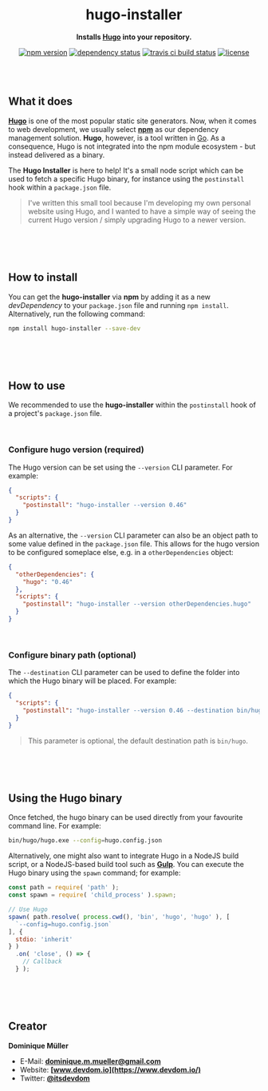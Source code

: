 <div align="center">

# hugo-installer

**Installs [Hugo](https://gohugo.io/) into your repository.**

[![npm version](https://img.shields.io/npm/v/hugo-installer.svg?maxAge=3600&style=flat)](https://www.npmjs.com/package/hugo-installer)
[![dependency status](https://img.shields.io/david/dominique-mueller/hugo-installer.svg?maxAge=3600&style=flat)](https://david-dm.org/dominique-mueller/hugo-installer)
[![travis ci build status](https://img.shields.io/travis/dominique-mueller/hugo-installer/master.svg?maxAge=3600&style=flat)](https://travis-ci.org/dominique-mueller/hugo-installer)
[![license](https://img.shields.io/npm/l/hugo-installer.svg?maxAge=3600&style=flat)](https://github.com/dominique-mueller/hugo-installer/LICENSE)

</div>

<br><br>

## What it does

**[Hugo](https://gohugo.io/)** is one of the most popular static site generators. Now, when it comes to web development, we usually select
**[npm](https://www.npmjs.com/)** as our dependency management solution. **Hugo**, however, is a tool written in [Go](https://golang.org/).
As a consequence, Hugo is not integrated into the npm module ecosystem - but instead delivered as a binary.

The **Hugo Installer** is here to help! It's a small node script which can be used to fetch a specific Hugo binary, for instance using the
`postinstall` hook within a `package.json` file.

> I've written this small tool because I'm developing my own personal website using Hugo, and I wanted to have a simple way of seeing the
> current Hugo version / simply upgrading Hugo to a newer version.

<br><br><br>

## How to install

You can get the **hugo-installer** via **npm** by adding it as a new *devDependency* to your `package.json` file and running
`npm install`. Alternatively, run the following command:

``` bash
npm install hugo-installer --save-dev
```

<br><br><br>

## How to use

We recommended to use the **hugo-installer** within the `postinstall` hook of a project's `package.json` file.

<br>

### Configure hugo version (required)

The Hugo version can be set using the `--version` CLI parameter. For example:

``` json
{
  "scripts": {
    "postinstall": "hugo-installer --version 0.46"
  }
}
```

As an alternative, the `--version` CLI parameter can also be an object path to some value defined in the `package.json` file. This
allows for the hugo version to be configured someplace else, e.g. in a `otherDependencies` object:

``` json
{
  "otherDependencies": {
    "hugo": "0.46"
  },
  "scripts": {
    "postinstall": "hugo-installer --version otherDependencies.hugo"
  }
}
```

<br>

### Configure binary path (optional)

The `--destination` CLI parameter can be used to define the folder into which the Hugo binary will be placed. For example:

``` json
{
  "scripts": {
    "postinstall": "hugo-installer --version 0.46 --destination bin/hugo"
  }
}
```

> This parameter is optional, the default destination path is `bin/hugo`.

<br><br><br>

## Using the Hugo binary

Once fetched, the hugo binary can be used directly from your favourite command line. For example:

``` bash
bin/hugo/hugo.exe --config=hugo.config.json
```

Alternatively, one might also want to integrate Hugo in a NodeJS build script, or a NodeJS-based build tool such as
**[Gulp](https://gulpjs.com/)**. You can execute the Hugo binary using the `spawn` command; for example:

``` javascript
const path = require( 'path' );
const spawn = require( 'child_process' ).spawn;

// Use Hugo
spawn( path.resolve( process.cwd(), 'bin', 'hugo', 'hugo' ), [
  `--config=hugo.config.json`
], {
  stdio: 'inherit'
} )
  .on( 'close', () => {
    // Callback
  } );
```

<br><br><br>

## Creator

**Dominique Müller**

- E-Mail: **[dominique.m.mueller@gmail.com](mailto:dominique.m.mueller@gmail.com)**
- Website: **[www.devdom.io](https://www.devdom.io/)**
- Twitter: **[@itsdevdom](https://twitter.com/itsdevdom)**
